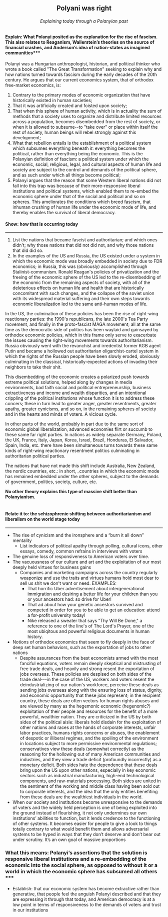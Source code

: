 <h2 align="center">Polyani was right</h2>  

<h6 align="center">Explaining today through a Polanyian past</h6>

#### Explain: What Polanyi posited as the explanation for the rise of fascism. This also relates to Reaganism, Wallerstein’s theories on the source of financial crashes, and Anderson’s idea of nation-states as imagined communities***

Polanyi was a Hungarian anthropologist, historian, and political thinker who
wrote a book called "The Great Transformation" seeking to explain why and how
nations turned towards fascism during the early decades of the 20th century. He
argues that our current economics system, that of orthodox free-market
economics, is: 
1) Contrary to the primary modes of economic organization that have
   historically existed in human societies;
2) That it was artificially created and foisted upon society;
3) That when this sphere of human activity, which is in actuality the sum of
   methods that a society uses to organize and distribute limited resources
   across a population, becomes disembedded from the rest of society, or when
   it is allowed to subsume--to "take over" or place within itself the rest of
   society, human beings will rebel strongly against this development;
4) What that rebellion entails is the establishment of a political system which
   subsumes everything beneath _it_: everything becomes the political, rather
   than everything being the economic. This is the Polanyian definition of
   fascism: a political system under which the economic, social, religious,
   legal, and cultural aspects of human life and society are subject to the
   control and demands of the political sphere, and as such under which all
   things become political;
5) Polanyi argues that the reason that some Western liberal nations did not
   fall into this trap was because of their more-responsive liberal
   institutions and political systems, which enabled them to re-embed the
   economic sphere under that of the social and political and so on spheres.
   This ameliorates the conditions which breed fascism, that inhuman crushing
   of human life under the economic mode of life, and thereby enables the
   survival of liberal democracy.

#### Show: how that is occurring today
***
1) List the nations that became fascist and authoritarian; and which ones didn't; why those nations that did not did not, and why those nations
that did did so.
2) In the examples of the US and Russia, the US existed under a system in which the economic mode was broadly embedded in society due to FDR
  economics; in Russia, this was (obviously) accomplished through Stalinist-communism. Ronald Reagan's policies of privatization and the freeing
  of the economic sphere of the US led to the re-disembedding of the economic from the remaining aspects of society, with all of the deleterious
  effects on human life and health that are historically concomitant with such changes, and the collapse of the soviet union with its widespread
  material suffering and their own steps towards economic liberalization led to the same anti-human modes of life.

  In the US, the culmination of these policies has been the rise of right-wing reactionary parties: the 1990's republicans, the late 2000's Tea
  Party movement, and finally in the proto-fascist MAGA movement; all at the same time as the democratic side of politics has been waylaid and
  gainsayed by orthodox economic policies, which in this frame only serve to exacerbate the issues causing the right-wing movements towards
  authoritarianism. Russia obviously went with the revanchist and irredentist former KGB agent Putin and became a hollowed out authoritarian
  oligarchist-cartel system in which the rights of the Russian people have been slowly eroded, obviously culminating in the classical,
  historically-expected actions of invading their neighbors to take their shit.

  This disembedding of the economic creates a polarized push towards extreme political solutions, helped along by changes in media environments,
  bad faith social and political entrepreneurship, business extractiveness and income and wealth disparities, and an intentional crippling of the
  political institutions whose function it is to address these concers; these in turn lead to greater anger, greater resentments, greater apathy,
  greater cynicisms, and so on, in the remaining spheres of society and in the hearts and minds of voters. A vicious cycle.

  In other parts of the world, probably in part due to the same sort of economic global liberalization, advanced economies flirt or succumb to
  these same far right parties. In nations as widely separate Germany, Poland, the UK, France, Italy, Japan, Korea, Israel, Brazil, Honduras, El
  Salvador, Spain, India, etc. there have been simultaneous turns towards these same kinds of right-wing reactionary resentment politics
  culminating in authoritarian political parties. 

  The nations that have not made this shift include Australia, New Zealand, the nordic countries, etc.: in short, _countries in which the economic
  mode has remained embedded under the other spheres, subject to the demands of government, politics, society, culture, etc.

  **No other theory explains this type of massive shift better than Polanyianism.**  
  <br>
  
#### Relate it to: the schizophrenic shifting between authoritarianism and liberalism on the world stage today 
***
* The rise of cynicism and the ironsphere and a “burn it all down” mentality
    * List indicators of political apathy through polling, cultural icons, other essays, comedy, common refrains in interviews with voters
* The genuine loss of responsiveness to American voters over time.
* The vacuousness of our culture and art and the exploitation of our most deeply held virtues for business gains
    * Companies and marketing campaigns across the country regularly weaponize and use the traits and virtues humans hold most dear to sell us shit we
    don't want or need. EXAMPLES:
        * That horrific Uber advertisement about intergenerational immigration and desiring a better life for your children than you or your ancestors
        had: so drive for Uber!
        * That ad about how your genetic ancestors survived and competed in order for you to be able to get an education: attend a for-profit
        university today!
        * Nike released a sweater that says "Thy Will Be Done," a reference to one of the line's of The Lord's Prayer, one of the most ubiqitous and
        powerful religious documents in human history.
* Notions of orthodox economics that seem to fly deeply in the face of deep set human behaviors, such as the exportation of jobs to other nations 
    * Despite assurances from the best economists armed with the most fanciful equations, voters remain deeply skeptical and mistrusting of free trade
    deals, and heavily and strong resent the exportation of jobs overseas. These policies are despised on both sides of the trade deal---in the case
    of the US, workers and voters resent the deindustrializing of our nation's workforce, perceive these deals as sending jobs overseas along with the
    ensuring loss of status, dignity, and economic opportunity that these jobs represent; in the recipient country, these deals are often vectors for
    human rights abuses and are viewed by many as the hegemonic economic (hegenomic?) exploitation of their people and resources for the benefit of a
    more powerful, wealthier nation. They are criticized in the US by both sides of the political aisle: liberals hold disdain for the exploitation of
    other nations and races at the hands of corporate interests, unfair labor practices, humans rights concerns or abuses, the enablement of despotic
    or illiberal regimes, and the spoiling of the environment in locations subject to more permissive environmental regulations; conservatives view
    these deals (somewhat correctly) as the reasoning for the hollowing out of many American communities and industries, and they view a trade deficit
    (profoundly incorrectly) as a monetary deficit. Both sides hate the dependence that these deals bring upon the US upon other nations, especially
    in key economic sectors such as industrial manufacturing, high-end technological components, and raw-materials processing. Both sides are united
    in the sentiment of the working and middle class having been sold out to corporate interests, and the idea that the only entities benefiting from
    these deals are the wealthiest individuals in the world.
* When our society and institutions become unresponsive to the demands of voters and the widely held perception is one of being exploited into the
ground instead of flourishing, it not only undermines our own institutions’ abilities to function, but it lends credence to the functioning of other
systems. It becomes easier for people to give a look to things totally contrary to what would benefit them and allows adversarial systems to be hyped
in ways that they don’t deserve and don’t bear out under scrutiny. It’s an own goal of massive proportions

### What this means: Polanyi’s assertions that the solution is responsive liberal institutions and a re-embedding of the economic into the social sphere, as opposed to without it or a world in which the economic sphere has subsumed all others ***
* Establish: that our economic system has become extractive rather than generative, that people feel the anguish Polanyi described and that they are
expressing it through that today, and American democracy is at a low point in terms of responsiveness to the demands of voters and trust in our
institutions

























